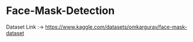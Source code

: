 # Face-Mask-Detection

Dataset Link :-> https://www.kaggle.com/datasets/omkargurav/face-mask-dataset

